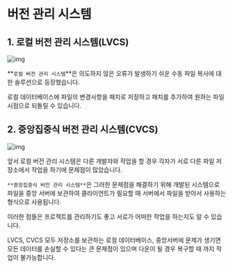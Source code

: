 # **버전 관리 시스템**

## 1. 로컬 버전 관리 시스템(LVCS)
![img](https://git-scm.com/book/en/v2/images/local.png)

**```로컬 버전 관리 시스템```**은 의도하지 않은 오류가 발생하기 쉬운 수동 파일 복사에 대한 솔루션으로 등장했습니다.

로컬 데이터베이스에 파일의 변경사항을 패치로 저장하고 패치를 추가하여 원하는 파일 시점으로 되돌릴 수 있습니다.

## 2. 중앙집중식 버전 관리 시스템(CVCS)
![img](https://git-scm.com/book/en/v2/images/centralized.png)

앞서 로컬 버전 관리 시스템은 다른 개발자와 작업을 할 경우 각자가 서로 다른 파일 저장소에서 작업을 하기에 문제점이 많았습니다.

``` **중앙집중식 버전 관리 시스템** ```은 그러한 문제점을 해결하기 위해 개발된 시스템으로 파일을 중앙 서버에 보관하여 클라이언트가 필요할 때 서버에서 파일을 받아서 사용하는 형식으로 사용됩니다.

이러한 점들은 프로젝트를 관리하기도 좋고 서로가 어떠한 작업을 하는지도 알 수 있습니다.

LVCS, CVCS 모두 저장소를 보관하는 로컬 데이터베이스, 중앙서버에 문제가 생기면 모든 데이터를 손실할 수 있다는 큰 문제점이 있으며 다운이 될 경우 복구할 때 까지 작업이 불가능합니다.
